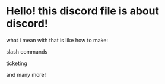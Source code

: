 # Hello! this discord file is about discord! 

what i mean with that is like how to make:

slash commands

ticketing 

and many more!